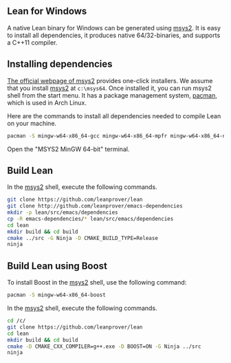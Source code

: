 [msys2]: http://msys2.github.io
[pacman]: https://wiki.archlinux.org/index.php/pacman

Lean for Windows
----------------

A native Lean binary for Windows can be generated using [msys2].
It is easy to install all dependencies, it produces native
64/32-binaries, and supports a C++11 compiler.


## Installing dependencies

[The official webpage of msys2][msys2] provides one-click installers.
We assume that you install [msys2][msys2] at `c:\msys64`.
Once installed it, you can run msys2 shell from the start menu.
It has a package management system, [pacman][pacman], which is used in Arch Linux.

Here are the commands to install all dependencies needed to compile Lean on your machine.

```bash
pacman -S mingw-w64-x86_64-gcc mingw-w64-x86_64-mpfr mingw-w64-x86_64-ninja mingw-w64-x86_64-cmake git
```

Open the "MSYS2 MinGW 64-bit" terminal.

## Build Lean

In the [msys2] shell, execute the following commands.

```bash
git clone https://github.com/leanprover/lean
git clone http://github.com/leanprover/emacs-dependencies
mkdir -p lean/src/emacs/dependencies
cp -R emacs-dependencies/* lean/src/emacs/dependencies
cd lean
mkdir build && cd build
cmake ../src -G Ninja -D CMAKE_BUILD_TYPE=Release
ninja
```

## Build Lean using Boost

To install Boost in the [msys2] shell, use the following command:

```bash
pacman -S mingw-w64-x86_64-boost
```

In the [msys2] shell, execute the following commands.

```bash
cd /c/
git clone https://github.com/leanprover/lean
cd lean
mkdir build && cd build
cmake -D CMAKE_CXX_COMPILER=g++.exe -D BOOST=ON -G Ninja ../src
ninja
```
